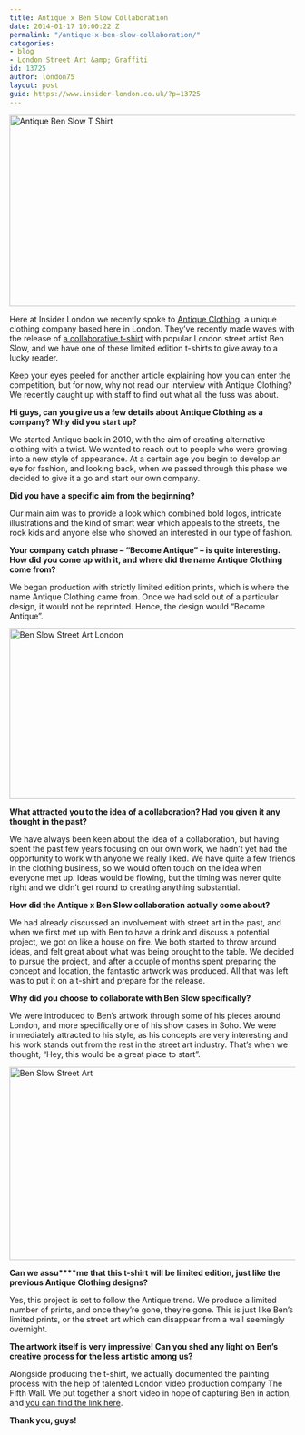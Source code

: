 ```yaml
---
title: Antique x Ben Slow Collaboration
date: 2014-01-17 10:00:22 Z
permalink: "/antique-x-ben-slow-collaboration/"
categories:
- blog
- London Street Art &amp; Graffiti
id: 13725
author: london75
layout: post
guid: https://www.insider-london.co.uk/?p=13725
---
```


[<img class="alignnone size-full wp-image-13735" alt="Antique Ben Slow T Shirt" src="/wp-content/uploads/2014/01/Antique-Ben-Slow-T-Shirt.jpg" width="566" height="337" />](/wp-content/uploads/2014/01/Antique-Ben-Slow-T-Shirt.jpg)

Here at Insider London we recently spoke to [Antique Clothing](http://www.becomeantique.com/), a unique clothing company based here in London. They’ve recently made waves with the release of [a collaborative t-shirt](http://www.becomeantique.com/tours/ben-slow-x-antique-collab-t-shirt-white/) with popular London street artist Ben Slow, and we have one of these limited edition t-shirts to give away to a lucky reader.

Keep your eyes peeled for another article explaining how you can enter the competition, but for now, why not read our interview with Antique Clothing? We recently caught up with staff to find out what all the fuss was about.

**Hi guys, can you give us a few details about Antique Clothing as a company? Why did you start up?**

We started Antique back in 2010, with the aim of creating alternative clothing with a twist. We wanted to reach out to people who were growing into a new style of appearance. At a certain age you begin to develop an eye for fashion, and looking back, when we passed through this phase we decided to give it a go and start our own company.

**Did you have a specific aim from the beginning?**

Our main aim was to provide a look which combined bold logos, intricate illustrations and the kind of smart wear which appeals to the streets, the rock kids and anyone else who showed an interested in our type of fashion.

**Your company catch phrase – “Become Antique” &#8211; is quite interesting. How did you come up with it, and where did the name Antique Clothing come from?**

We began production with strictly limited edition prints, which is where the name Antique Clothing came from. Once we had sold out of a particular design, it would not be reprinted. Hence, the design would “Become Antique”.

<img class="alignnone size-full wp-image-13736" alt="Ben Slow Street Art London" src="/wp-content/uploads/2014/01/Ben-Slow-Street-Art-London.jpg" width="569" height="300" />

**What attracted you to the idea of a collaboration? Had you given it any thought in the past?**

We have always been keen about the idea of a collaboration, but having spent the past few years focusing on our own work, we hadn’t yet had the opportunity to work with anyone we really liked. We have quite a few friends in the clothing business, so we would often touch on the idea when everyone met up. Ideas would be flowing, but the timing was never quite right and we didn&#8217;t get round to creating anything substantial.

**How did the Antique x Ben Slow collaboration actually come about?** 

We had already discussed an involvement with street art in the past, and when we first met up with Ben to have a drink and discuss a potential project, we got on like a house on fire. We both started to throw around ideas, and felt great about what was being brought to the table. We decided to pursue the project, and after a couple of months spent preparing the concept and location, the fantastic artwork was produced. All that was left was to put it on a t-shirt and prepare for the release.

**Why did you choose to collaborate with Ben Slow specifically?** 

We were introduced to Ben&#8217;s artwork through some of his pieces around London, and more specifically one of his show cases in Soho. We were immediately attracted to his style, as his concepts are very interesting and his work stands out from the rest in the street art industry. That&#8217;s when we thought, &#8220;Hey, this would be a great place to start&#8221;.

<img class="alignnone size-full wp-image-13737" alt="Ben Slow Street Art" src="/wp-content/uploads/2014/01/Ben-Slow-Street-Art.jpg" width="569" height="340" />

**Can we assu****me that this t-shirt will be limited edition, just like the previous Antique Clothing designs?**

Yes, this project is set to follow the Antique trend. We produce a limited number of prints, and once they&#8217;re gone, they&#8217;re gone. This is just like Ben&#8217;s limited prints, or the street art which can disappear from a wall seemingly overnight.

**The artwork itself is very impressive! Can you shed any light on Ben’s creative process for the less artistic among us?**

Alongside producing the t-shirt, we actually documented the painting process with the help of talented London video production company The Fifth Wall. We put together a short video in hope of capturing Ben in action, and [you can find the link here](http://vimeo.com/82909177).

**Thank you, guys!**